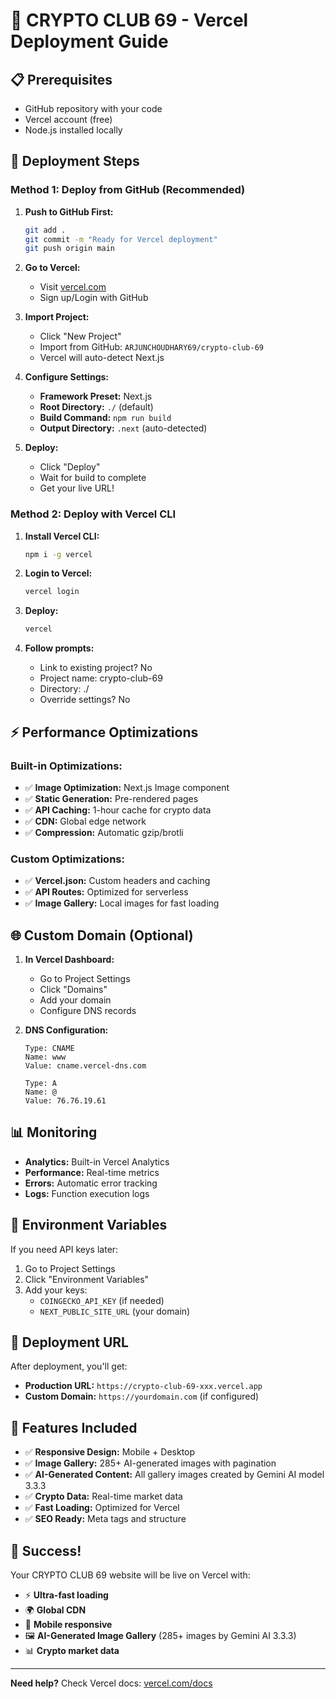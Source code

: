 # 🚀 CRYPTO CLUB 69 - Vercel Deployment Guide

## 📋 Prerequisites
- GitHub repository with your code
- Vercel account (free)
- Node.js installed locally

## 🎯 Deployment Steps

### Method 1: Deploy from GitHub (Recommended)

1. **Push to GitHub First:**
   ```bash
   git add .
   git commit -m "Ready for Vercel deployment"
   git push origin main
   ```

2. **Go to Vercel:**
   - Visit [vercel.com](https://vercel.com)
   - Sign up/Login with GitHub

3. **Import Project:**
   - Click "New Project"
   - Import from GitHub: `ARJUNCHOUDHARY69/crypto-club-69`
   - Vercel will auto-detect Next.js

4. **Configure Settings:**
   - **Framework Preset:** Next.js
   - **Root Directory:** `./` (default)
   - **Build Command:** `npm run build`
   - **Output Directory:** `.next` (auto-detected)

5. **Deploy:**
   - Click "Deploy"
   - Wait for build to complete
   - Get your live URL!

### Method 2: Deploy with Vercel CLI

1. **Install Vercel CLI:**
   ```bash
   npm i -g vercel
   ```

2. **Login to Vercel:**
   ```bash
   vercel login
   ```

3. **Deploy:**
   ```bash
   vercel
   ```

4. **Follow prompts:**
   - Link to existing project? No
   - Project name: crypto-club-69
   - Directory: ./
   - Override settings? No

## ⚡ Performance Optimizations

### Built-in Optimizations:
- ✅ **Image Optimization:** Next.js Image component
- ✅ **Static Generation:** Pre-rendered pages
- ✅ **API Caching:** 1-hour cache for crypto data
- ✅ **CDN:** Global edge network
- ✅ **Compression:** Automatic gzip/brotli

### Custom Optimizations:
- ✅ **Vercel.json:** Custom headers and caching
- ✅ **API Routes:** Optimized for serverless
- ✅ **Image Gallery:** Local images for fast loading

## 🌐 Custom Domain (Optional)

1. **In Vercel Dashboard:**
   - Go to Project Settings
   - Click "Domains"
   - Add your domain
   - Configure DNS records

2. **DNS Configuration:**
   ```
   Type: CNAME
   Name: www
   Value: cname.vercel-dns.com
   
   Type: A
   Name: @
   Value: 76.76.19.61
   ```

## 📊 Monitoring

- **Analytics:** Built-in Vercel Analytics
- **Performance:** Real-time metrics
- **Errors:** Automatic error tracking
- **Logs:** Function execution logs

## 🔧 Environment Variables

If you need API keys later:
1. Go to Project Settings
2. Click "Environment Variables"
3. Add your keys:
   - `COINGECKO_API_KEY` (if needed)
   - `NEXT_PUBLIC_SITE_URL` (your domain)

## 🚀 Deployment URL

After deployment, you'll get:
- **Production URL:** `https://crypto-club-69-xxx.vercel.app`
- **Custom Domain:** `https://yourdomain.com` (if configured)

## 📱 Features Included

- ✅ **Responsive Design:** Mobile + Desktop
- ✅ **Image Gallery:** 285+ AI-generated images with pagination
- ✅ **AI-Generated Content:** All gallery images created by Gemini AI model 3.3.3
- ✅ **Crypto Data:** Real-time market data
- ✅ **Fast Loading:** Optimized for Vercel
- ✅ **SEO Ready:** Meta tags and structure

## 🎉 Success!

Your CRYPTO CLUB 69 website will be live on Vercel with:
- ⚡ **Ultra-fast loading**
- 🌍 **Global CDN**
- 📱 **Mobile responsive**
- 🖼️ **AI-Generated Image Gallery** (285+ images by Gemini AI 3.3.3)
- 📊 **Crypto market data**

---

**Need help?** Check Vercel docs: [vercel.com/docs](https://vercel.com/docs)